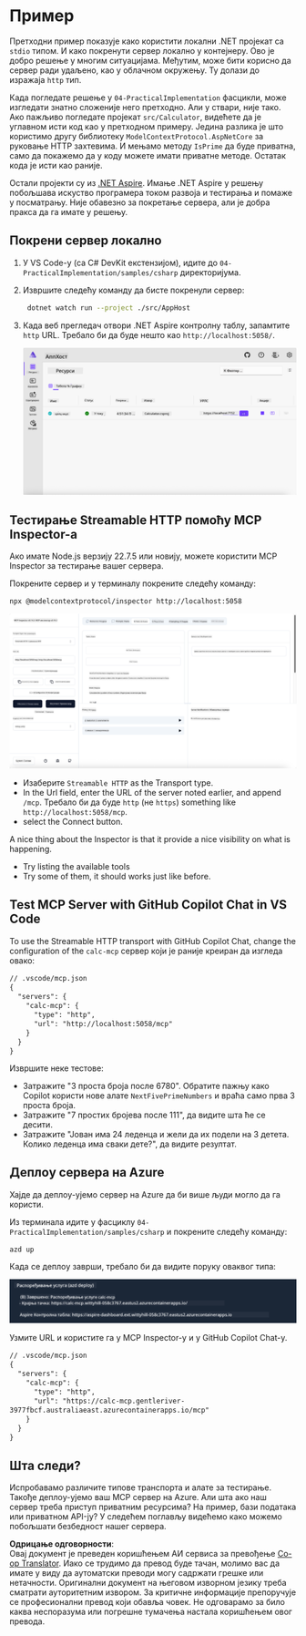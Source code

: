 <!--
CO_OP_TRANSLATOR_METADATA:
{
  "original_hash": "0bc7bd48f55f1565f1d95ccb2c16f728",
  "translation_date": "2025-06-18T07:53:43+00:00",
  "source_file": "04-PracticalImplementation/samples/csharp/README.md",
  "language_code": "sr"
}
-->
# Пример

Претходни пример показује како користити локални .NET пројекат са `stdio` типом. И како покренути сервер локално у контејнеру. Ово је добро решење у многим ситуацијама. Међутим, може бити корисно да сервер ради удаљено, као у облачном окружењу. Ту долази до изражаја `http` тип.

Када погледате решење у `04-PracticalImplementation` фасцикли, може изгледати знатно сложеније него претходно. Али у ствари, није тако. Ако пажљиво погледате пројекат `src/Calculator`, видећете да је углавном исти код као у претходном примеру. Једина разлика је што користимо другу библиотеку `ModelContextProtocol.AspNetCore` за руковање HTTP захтевима. И мењамо методу `IsPrime` да буде приватна, само да покажемо да у коду можете имати приватне методе. Остатак кода је исти као раније.

Остали пројекти су из [.NET Aspire](https://learn.microsoft.com/dotnet/aspire/get-started/aspire-overview). Имање .NET Aspire у решењу побољшава искуство програмера током развоја и тестирања и помаже у посматрању. Није обавезно за покретање сервера, али је добра пракса да га имате у решењу.

## Покрени сервер локално

1. У VS Code-у (са C# DevKit екстензијом), идите до `04-PracticalImplementation/samples/csharp` директоријума.
1. Извршите следећу команду да бисте покренули сервер:

   ```bash
    dotnet watch run --project ./src/AppHost
   ```

1. Када веб прегледач отвори .NET Aspire контролну таблу, запамтите `http` URL. Требало би да буде нешто као `http://localhost:5058/`.

   ![.NET Aspire Dashboard](../../../../../translated_images/dotnet-aspire-dashboard.0a7095710e9301e90df2efd867e1b675b3b9bc2ccd7feb1ebddc0751522bc37c.sr.png)

## Тестирање Streamable HTTP помоћу MCP Inspector-а

Ако имате Node.js верзију 22.7.5 или новију, можете користити MCP Inspector за тестирање вашег сервера.

Покрените сервер и у терминалу покрените следећу команду:

```bash
npx @modelcontextprotocol/inspector http://localhost:5058
```

![MCP Inspector](../../../../../translated_images/mcp-inspector.c223422b9b494fb4a518a3b3911b3e708e6a5715069470f9163ee2ee8d5f1ba9.sr.png)

- Изаберите `Streamable HTTP` as the Transport type.
- In the Url field, enter the URL of the server noted earlier, and append `/mcp`. Требало би да буде `http` (не `https`) something like `http://localhost:5058/mcp`.
- select the Connect button.

A nice thing about the Inspector is that it provide a nice visibility on what is happening.

- Try listing the available tools
- Try some of them, it should works just like before.

## Test MCP Server with GitHub Copilot Chat in VS Code

To use the Streamable HTTP transport with GitHub Copilot Chat, change the configuration of the `calc-mcp` сервер који је раније креиран да изгледа овако:

```jsonc
// .vscode/mcp.json
{
  "servers": {
    "calc-mcp": {
      "type": "http",
      "url": "http://localhost:5058/mcp"
    }
  }
}
```

Извршите неке тестове:

- Затражите "3 простa броја после 6780". Обратите пажњу како Copilot користи нове алате `NextFivePrimeNumbers` и враћа само прва 3 простa броја.
- Затражите "7 простих бројева после 111", да видите шта ће се десити.
- Затражите "Јован има 24 леденца и жели да их подели на 3 детета. Колико леденца има сваки дете?", да видите резултат.

## Деплоy сервера на Azure

Хајде да деплоy-ујемо сервер на Azure да би више људи могло да га користи.

Из терминала идите у фасциклу `04-PracticalImplementation/samples/csharp` и покрените следећу команду:

```bash
azd up
```

Када се деплоy заврши, требало би да видите поруку оваквог типа:

![Azd deployment success](../../../../../translated_images/azd-deployment-success.bd42940493f1b834a5ce6251a6f88966546009b350df59d0cc4a8caabe94a4f1.sr.png)

Узмите URL и користите га у MCP Inspector-у и у GitHub Copilot Chat-у.

```jsonc
// .vscode/mcp.json
{
  "servers": {
    "calc-mcp": {
      "type": "http",
      "url": "https://calc-mcp.gentleriver-3977fbcf.australiaeast.azurecontainerapps.io/mcp"
    }
  }
}
```

## Шта следи?

Испробавамо различите типове транспорта и алате за тестирање. Такође деплоy-ујемо ваш MCP сервер на Azure. Али шта ако наш сервер треба приступ приватним ресурсима? На пример, бази података или приватном API-ју? У следећем поглављу видећемо како можемо побољшати безбедност нашег сервера.

**Одрицање одговорности**:  
Овај документ је преведен коришћењем АИ сервиса за превођење [Co-op Translator](https://github.com/Azure/co-op-translator). Иако се трудимо да превод буде тачан, молимо вас да имате у виду да аутоматски преводи могу садржати грешке или нетачности. Оригинални документ на његовом изворном језику треба сматрати ауторитетним извором. За критичне информације препоручује се професионални превод који обавља човек. Не одговарамо за било каква неспоразума или погрешне тумачења настала коришћењем овог превода.
